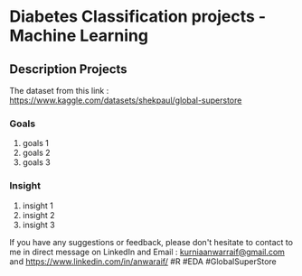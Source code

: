 # Diabetes Classification projects - Machine Learning

## Description Projects
The dataset from this link : https://www.kaggle.com/datasets/shekpaul/global-superstore

### Goals
1. goals 1
2. goals 2
3. goals 3

### Insight
1. insight 1
2. insight 2
3. insight 3

If you have any suggestions or feedback, please don't hesitate to contact to me in direct message on LinkedIn and Email : kurniaanwarraif@gmail.com and https://www.linkedin.com/in/anwaraif/
#R #EDA #GlobalSuperStore

